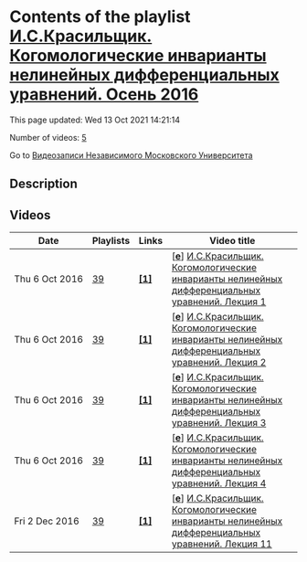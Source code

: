 # Contents of the playlist [И.С.Красильщик. Когомологические инварианты нелинейных дифференциальных уравнений. Осень 2016](https://www.youtube.com/playlist?list=PLp9ABVh6_x4EzsaopHADuQG4ReZC3gM6e)

This page updated: Wed 13 Oct 2021 14:21:14

Number of videos: [5](#videos)

Go to [Видеозаписи Независимого Московского Университета](../README.md)

## Description



## Videos

|Date|Playlists|Links|Video title|
|---|---|---|---|
| Thu&nbsp;6&nbsp;Oct&nbsp;2016 | [39](../playlists/39 "И.С.Красильщик. Когомологические инварианты нелинейных дифференциальных уравнений. Осень 2016") | [**[1]**](http://ium.mccme.ru/f16/ISK-progr.pdf) | [[**e**](https://studio.youtube.com/video/-njkvYuT2Ks/edit "Edit")] [И.С.Красильщик. Когомологические инварианты нелинейных дифференциальных уравнений. Лекция 1](https://www.youtube.com/watch?v=-njkvYuT2Ks&list=PLp9ABVh6_x4EzsaopHADuQG4ReZC3gM6e "Спецкурс НМУ, рекомендованный для 4-5-го курса.&#013;14 сентября 2016 г. 17:30, НМУ 310 (Москва, Большой Власьевский пер., 11)&#013;http://ium.mccme.ru/f16/ISK-progr.pdf") |
| Thu&nbsp;6&nbsp;Oct&nbsp;2016 | [39](../playlists/39 "И.С.Красильщик. Когомологические инварианты нелинейных дифференциальных уравнений. Осень 2016") | [**[1]**](http://ium.mccme.ru/f16/ISK-progr.pdf) | [[**e**](https://studio.youtube.com/video/57nOTbY11rQ/edit "Edit")] [И.С.Красильщик. Когомологические инварианты нелинейных дифференциальных уравнений. Лекция 2](https://www.youtube.com/watch?v=57nOTbY11rQ&list=PLp9ABVh6_x4EzsaopHADuQG4ReZC3gM6e "Спецкурс НМУ, рекомендованный для 4-5-го курса.&#013;21 сентября 2016 г. 17:30, НМУ 310 (Москва, Большой Власьевский пер., 11)&#013;http://ium.mccme.ru/f16/ISK-progr.pdf") |
| Thu&nbsp;6&nbsp;Oct&nbsp;2016 | [39](../playlists/39 "И.С.Красильщик. Когомологические инварианты нелинейных дифференциальных уравнений. Осень 2016") | [**[1]**](http://ium.mccme.ru/f16/ISK-progr.pdf) | [[**e**](https://studio.youtube.com/video/9ba8zwOVm4A/edit "Edit")] [И.С.Красильщик. Когомологические инварианты нелинейных дифференциальных уравнений. Лекция 3](https://www.youtube.com/watch?v=9ba8zwOVm4A&list=PLp9ABVh6_x4EzsaopHADuQG4ReZC3gM6e "Спецкурс НМУ, рекомендованный для 4-5-го курса.&#013;28 сентября 2016 г. 17:30, НМУ 310 (Москва, Большой Власьевский пер., 11)&#013;http://ium.mccme.ru/f16/ISK-progr.pdf") |
| Thu&nbsp;6&nbsp;Oct&nbsp;2016 | [39](../playlists/39 "И.С.Красильщик. Когомологические инварианты нелинейных дифференциальных уравнений. Осень 2016") | [**[1]**](http://ium.mccme.ru/f16/ISK-progr.pdf) | [[**e**](https://studio.youtube.com/video/jKEJZmayMlQ/edit "Edit")] [И.С.Красильщик. Когомологические инварианты нелинейных дифференциальных уравнений. Лекция 4](https://www.youtube.com/watch?v=jKEJZmayMlQ&list=PLp9ABVh6_x4EzsaopHADuQG4ReZC3gM6e "Спецкурс НМУ, рекомендованный для 4-5-го курса.&#013;5 октября 2016 г. 17:30, НМУ 310 (Москва, Большой Власьевский пер., 11)&#013;http://ium.mccme.ru/f16/ISK-progr.pdf") |
| Fri&nbsp;2&nbsp;Dec&nbsp;2016 | [39](../playlists/39 "И.С.Красильщик. Когомологические инварианты нелинейных дифференциальных уравнений. Осень 2016") | [**[1]**](http://ium.mccme.ru/f16/ISK-progr.pdf) | [[**e**](https://studio.youtube.com/video/8o_rTkF1Sog/edit "Edit")] [И.С.Красильщик. Когомологические инварианты нелинейных дифференциальных уравнений. Лекция 11](https://www.youtube.com/watch?v=8o_rTkF1Sog&list=PLp9ABVh6_x4EzsaopHADuQG4ReZC3gM6e "Спецкурс НМУ, рекомендованный для 4-5-го курса.&#013;30 ноября 2016 г. 17:30, НМУ 310 (Москва, Большой Власьевский пер., 11)&#013;http://ium.mccme.ru/f16/ISK-progr.pdf") |
